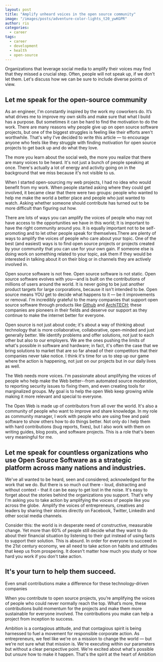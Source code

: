 ```yaml
---
layout: post
title: "Amplify unheard voices in the open source community"
image: "/images/posts/adventure-color-lights_t20_ywKGPR"
author: ris
categories:
  - career
tags:
  - career
  - development
  - health
  - open-source
---
```


Organizations that leverage social media to amplify their voices may find that they missed a crucial step. 
Often, people will not speak up, if we don't let them. 
Let's discuss how we can be sure to include diverse points of view.

## Let me speak for the open-source community

As an engineer, I'm constantly inspired by the work my coworkers do. It’s what drives me to improve my own skills and make sure that what I build has a purpose. But sometimes it can be hard to find the motivation to do the work. There are many reasons why people give up on open source software projects, but one of the biggest struggles is feeling like their efforts aren't worthwhile. That's why I’ve decided to write this article — to encourage anyone who feels like they struggle with finding motivation for open source projects to get back up and do what they love.

The more you learn about the social web, the more you realize that there are many voices to be heard. It's not just a bunch of people speaking at once. There's actually a lot of energy and activity going on in the background that we miss because it's not visible to us.

When I started open-sourcing my web projects, I had no idea who would benefit from my work. When people started asking where they could get involved, it became clear that there were two groups: people who wanted to help me make the world a better place and people who just wanted to watch. Asking whether someone should contribute has turned out to be more difficult than figuring out how. 

There are lots of ways you can amplify the voices of people who may not have access to the opportunities we have in this world; It is important to have the right community around you. It is equally important not to be self-promoting and to let other people speak for themselves.There are plenty of ways to amplify the voices of people who care about your topic. One of the best (and easiest) ways is to find open source projects or projects created by your community that you can use for your own gain. If someone else is doing work on something related to your topic, ask them if they would be interested in talking about it on their blog or in channels they are actively involved in.

Open source software is not free. Open source software is not static. Open source software evolves with you—and is built on the contributions of millions of users around the world. It is never going to be just another product targets for large corporations, because it isn't intended to be. Open source means YOU get to decide what happens to it — be it improvements or removal. I'm incredibly grateful to the many companies that support open source software through products like [Github](https://github.com) and [ArchiTECH](https://www.builtforyou.com); these companies are pioneers in their fields and deserve our support as they continue to make the internet better for everyone.

Open source is not just about code; it's about a way of thinking about technology that is more collaborative, collaborative, open-minded and just generally better. We identify problems and offer solutions, not just to each other but also to our employers. We are the ones pushing the limits of what's possible in software and hardware; in fact, it's often the case that we bring solutions to market that are so far ahead of their competitors that their companies never take notice. I think it's time for us to step up our game where the action is happening, not just on our projects but in our daily lives as well.

The Web needs more voices. I'm passionate about amplifying the voices of people who help make the Web better--from automated source moderation, to reporting security issues to fixing them, and even creating tools for marginalized groups. My goal is to help the open Web keep growing while making it more relevant and special to everyone. 

The Open Web is made up of contributors from all over the world. It's also a community of people who want to improve and share knowledge. In my role as community manager, I work with people who are using free and paid software to show others how to do things better. Not only do I help them with hard contributions (bug reports, fixes), but I also work with them on writing guides, blog posts, and software projects. This is a role that's been very meaningful for me. 

## Let me speak for countless organizations who use Open Source Software as a strategic platform across many nations and industries.  


We've all wanted to be heard, seen and considered; acknowledged for the work that we do. But there is so much out there - loud, distracting and without context - that it can be easy to get lost in the noise. It's easy to forget about the stories behind the organizations you support. That's why I'm asking you to take action by amplifying the voices of people like you across the globe.  Amplify the voices of entrepreneurs, creatives and leaders by sharing their stories directly on Facebook, Twitter, LinkedIn and other social media channels.

Consider this: the world is in desperate need of constructive, measurable change. Yet more than 60% of people still decide what they want to do about their financial situation by listening to their gut instead of using facts to support their solution. This is absurd. In order for everyone to succeed in the 21st century economy, we all need to take action on habits and attitudes that keep us from prospering. It doesn't matter how much you study or how hard you work if you don't take action.

## It's your turn to help them succeed. 

Even small contributions make a difference for these technology-driven companies

When you contribute to open source projects, you’re amplifying the voices of people who could never normally reach the top. What’s more, these contributions build momentum for the projects and make them more sustainable for everyone involved. The contributions you make can help a project from inception to success.

Ambition is a contagious attitude, and that contagious spirit is being harnessed to fuel a movement for responsible corporate action. As entrepreneurs, we feel like we're on a mission to change the world — but we're not sure what that mission is. We're executing within our parameters but without a clear perspective point. We're excited about what's possible but unsure how to make it happen. That's the spirit at the heart of Ambition
